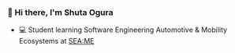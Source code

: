 ### 👋 Hi there, I'm Shuta Ogura

- 💻  Student learning Software Engineering Automotive & Mobility Ecosystems at [SEA:ME](https://seame.space/)
